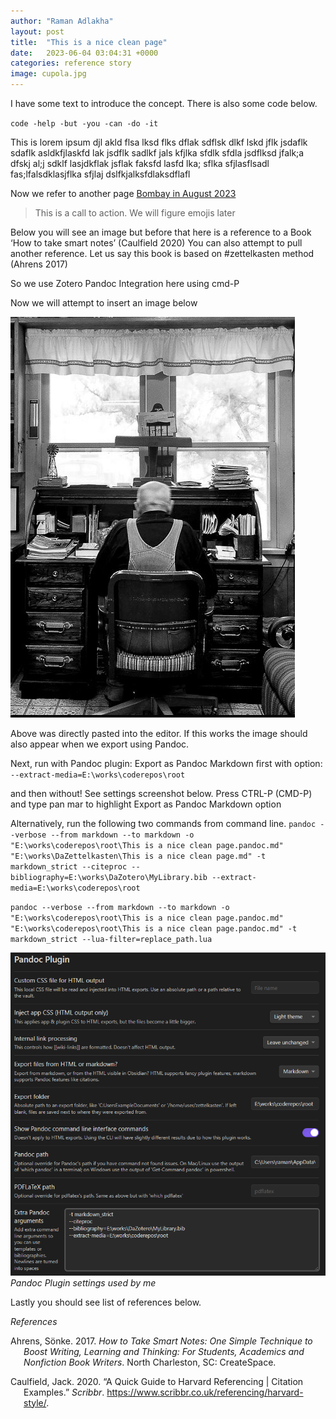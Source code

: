 ```yaml
---
author: "Raman Adlakha"
layout: post
title:  "This is a nice clean page"
date:   2023-06-04 03:04:31 +0000
categories: reference story
image: cupola.jpg
---
```


I have some text to introduce the concept. There is also some code
below.

`code -help -but -you -can -do -it`

This is lorem ipsum djl akld flsa lksd flks dflak sdflsk dlkf lskd jflk
jsdaflk sdaflk asldkfjlaskfd lak jsdflk sadlkf jals kfjlka sfdlk sfdla
jsdflksd jfalk;a dfskj al;j sdklf lasjdkflak jsflak faksfd lasfd lka;
sflka sfjlasflsadl fas;lfalsdklasjflka sfjlaj dslfkjalksfdlaksdflafl

Now we refer to another page [Bombay in August
2023](Bombay%20in%20August%202023.md)

> This is a call to action. We will figure emojis later

Below you will see an image but before that here is a reference to a
Book ‘How to take smart notes’ (Caulfield 2020) You can also attempt to
pull another reference. Let us say this book is based on \#zettelkasten
method (Ahrens 2017)

So we use Zotero Pandoc Integration here using cmd-P

Now we will attempt to insert an image below

![](/assets/Pasted%20image%2020230902112454.png)

Above was directly pasted into the editor. If this works the image
should also appear when we export using Pandoc.

Next, run with Pandoc plugin: Export as Pandoc Markdown first with
option: `--extract-media=E:\works\coderepos\root`

and then without! See settings screenshot below. Press CTRL-P (CMD-P)
and type pan mar to highlight Export as Pandoc Markdown option

Alternatively, run the following two commands from command line.
`pandoc --verbose --from markdown --to markdown -o "E:\works\coderepos\root\This is a nice clean page.pandoc.md" "E:\works\DaZettelkasten\This is a nice clean page.md" -t markdown_strict --citeproc --bibliography=E:\works\DaZotero\MyLibrary.bib --extract-media=E:\works\coderepos\root`

`pandoc --verbose --from markdown --to markdown -o "E:\works\coderepos\root\This is a nice clean page.pandoc.md" "E:\works\coderepos\root\This is a nice clean page.pandoc.md" -t markdown_strict --lua-filter=replace_path.lua`

![](/assets/Pasted%20image%2020230902130619.png) *Pandoc Plugin settings
used by me*

Lastly you should see list of references below.

*References*

<div id="refs" class="references csl-bib-body hanging-indent">

<div id="ref-ahrensHowTakeSmart2017" class="csl-entry">

Ahrens, Sönke. 2017. *How to Take Smart Notes: One Simple Technique to
Boost Writing, Learning and Thinking: For Students, Academics and
Nonfiction Book Writers*. North Charleston, SC: CreateSpace.

</div>

<div id="ref-caulfieldQuickGuideHarvard2020" class="csl-entry">

Caulfield, Jack. 2020. “A Quick Guide to Harvard Referencing \| Citation
Examples.” *Scribbr*.
https://www.scribbr.co.uk/referencing/harvard-style/.

</div>

</div>
